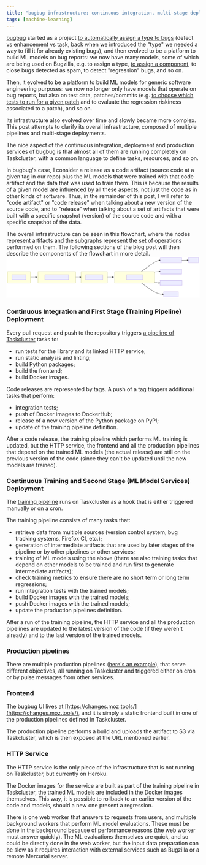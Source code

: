 ```yaml
---
title: "bugbug infrastructure: continuous integration, multi-stage deployments, training and production services"
tags: [machine-learning]
---
```


[bugbug](https://github.com/mozilla/bugbug) started as a project [to automatically assign a type to bugs](https://marco-c.github.io/2019/01/18/bugbug.html) (defect vs enhancement vs task, back when we introduced the "type" we needed a way to fill it for already existing bugs), and then evolved to be a platform to build ML models on bug reports: we now have many models, some of which are being used on Bugzilla, e.g. to assign a type, [to assign a component](https://hacks.mozilla.org/2019/04/teaching-machines-to-triage-firefox-bugs/), to close bugs detected as spam, to detect "regression" bugs, and so on.

Then, it evolved to be a platform to build ML models for generic software engineering purposes: we now no longer only have models that operate on bug reports, but also on test data, patches/commits (e.g. [to choose which tests to run for a given patch](https://hacks.mozilla.org/2020/07/testing-firefox-more-efficiently-with-machine-learning/) and to evaluate the regression riskiness associated to a patch), and so on.

Its infrastructure also evolved over time and slowly became more complex. This post attempts to clarify its overall infrastructure, composed of multiple pipelines and multi-stage deployments.

The nice aspect of the continuous integration, deployment and production services of bugbug is that almost all of them are running completely on Taskcluster, with a common language to define tasks, resources, and so on.

In bugbug's case, I consider a release as a code artifact (source code at a given tag in our repo) plus the ML models that were trained with that code artifact and the data that was used to train them.
This is because the results of a given model are influenced by all these aspects, not just the code as in other kinds of software.
Thus, in the remainder of this post, I will refer to "code artifact" or "code release" when talking about a new version of the source code, and to "release" when talking about a set of artifacts that were built with a specific snapshot (version) of the source code and with a specific snapshot of the data.

The overall infrastructure can be seen in this flowchart, where the nodes represent artifacts and the subgraphs represent the set of operations performed on them. The following sections of the blog post will then describe the components of the flowchart in more detail.
<img src="/assets/bugbug_infrastructure.svg" alt="Flowchart of the bugbug infrastructure" />

### Continuous Integration and First Stage (Training Pipeline) Deployment

Every pull request and push to the repository triggers [a pipeline of Taskcluster]() tasks to:
- run tests for the library and its linked HTTP service;
- run static analysis and linting;
- build Python packages;
- build the frontend;
- build Docker images.

Code releases are represented by tags. A push of a tag triggers additional tasks that perform:
- integration tests;
- push of Docker images to DockerHub;
- release of a new version of the Python package on PyPI;
- update of the training pipeline definition.

After a code release, the training pipeline which performs ML training is updated, but the HTTP service, the frontend and all the production pipelines that depend on the trained ML models (the actual release) are still on the previous version of the code (since they can't be updated until the new models are trained).

### Continuous Training and Second Stage (ML Model Services) Deployment

The [training pipeline]() runs on Taskcluster as a hook that is either triggered manually or on a cron.

The training pipeline consists of many tasks that:
- retrieve data from multiple sources (version control system, bug tracking systems, Firefox CI, etc.);
- generation of intermediate artifacts that are used by later stages of the pipeline or by other pipelines or other services;
- training of ML models using the above (there are also training tasks that depend on other models to be trained and run first to generate intermediate artifacts);
- check training metrics to ensure there are no short term or long term regressions;
- run integration tests with the trained models;
- build Docker images with the trained models;
- push Docker images with the trained models;
- update the production pipelines definition.

After a run of the training pipeline, the HTTP service and all the production pipelines are updated to the latest version of the code (if they weren't already) and to the last version of the trained models.

### Production pipelines

There are multiple production pipelines ([here's an example]()), that serve different objectives, all running on Taskcluster and triggered either on cron or by pulse messages from other services.

### Frontend

The bugbug UI lives at [https://changes.moz.tools/](https://changes.moz.tools/), and it is simply a static frontend built in one of the production pipelines defined in Taskcluster.

The production pipeline performs a build and uploads the artifact to S3 via Taskcluster, which is then exposed at the URL mentioned earlier.

### HTTP Service

The HTTP service is the only piece of the infrastructure that is not running on Taskcluster, but currently on Heroku.

The Docker images for the service are built as part of the training pipeline in Taskcluster, the trained ML models are included in the Docker images themselves. This way, it is possible to rollback to an earlier version of the code and models, should a new one present a regression.

There is one web worker that answers to requests from users, and multiple background workers that perform ML model evaluations. These must be done in the background because of performance reasons (the web worker must answer quickly). The ML evaluations themselves are quick, and so could be directly done in the web worker, but the input data preparation can be slow as it requires interaction with external services such as Bugzilla or a remote Mercurial server.